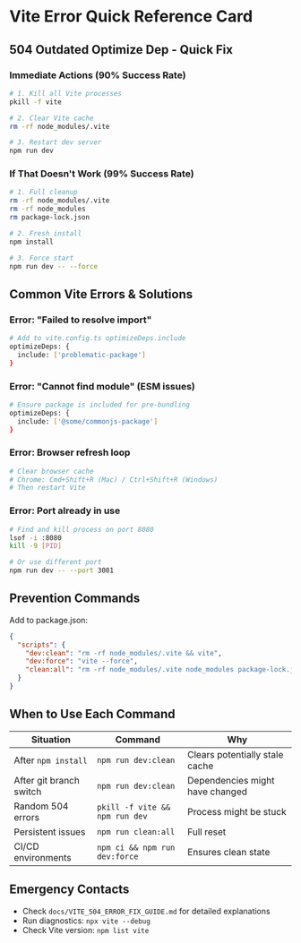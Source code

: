 # Vite Error Quick Reference Card

## 504 Outdated Optimize Dep - Quick Fix

### Immediate Actions (90% Success Rate)
```bash
# 1. Kill all Vite processes
pkill -f vite

# 2. Clear Vite cache
rm -rf node_modules/.vite

# 3. Restart dev server
npm run dev
```

### If That Doesn't Work (99% Success Rate)
```bash
# 1. Full cleanup
rm -rf node_modules/.vite
rm -rf node_modules
rm package-lock.json

# 2. Fresh install
npm install

# 3. Force start
npm run dev -- --force
```

## Common Vite Errors & Solutions

### Error: "Failed to resolve import"
```bash
# Add to vite.config.ts optimizeDeps.include
optimizeDeps: {
  include: ['problematic-package']
}
```

### Error: "Cannot find module" (ESM issues)
```bash
# Ensure package is included for pre-bundling
optimizeDeps: {
  include: ['@some/commonjs-package']
}
```

### Error: Browser refresh loop
```bash
# Clear browser cache
# Chrome: Cmd+Shift+R (Mac) / Ctrl+Shift+R (Windows)
# Then restart Vite
```

### Error: Port already in use
```bash
# Find and kill process on port 8080
lsof -i :8080
kill -9 [PID]

# Or use different port
npm run dev -- --port 3001
```

## Prevention Commands

Add to package.json:
```json
{
  "scripts": {
    "dev:clean": "rm -rf node_modules/.vite && vite",
    "dev:force": "vite --force",
    "clean:all": "rm -rf node_modules/.vite node_modules package-lock.json && npm install"
  }
}
```

## When to Use Each Command

| Situation | Command | Why |
|-----------|---------|-----|
| After `npm install` | `npm run dev:clean` | Clears potentially stale cache |
| After git branch switch | `npm run dev:clean` | Dependencies might have changed |
| Random 504 errors | `pkill -f vite && npm run dev` | Process might be stuck |
| Persistent issues | `npm run clean:all` | Full reset |
| CI/CD environments | `npm ci && npm run dev:force` | Ensures clean state |

## Emergency Contacts
- Check `docs/VITE_504_ERROR_FIX_GUIDE.md` for detailed explanations
- Run diagnostics: `npx vite --debug`
- Check Vite version: `npm list vite`